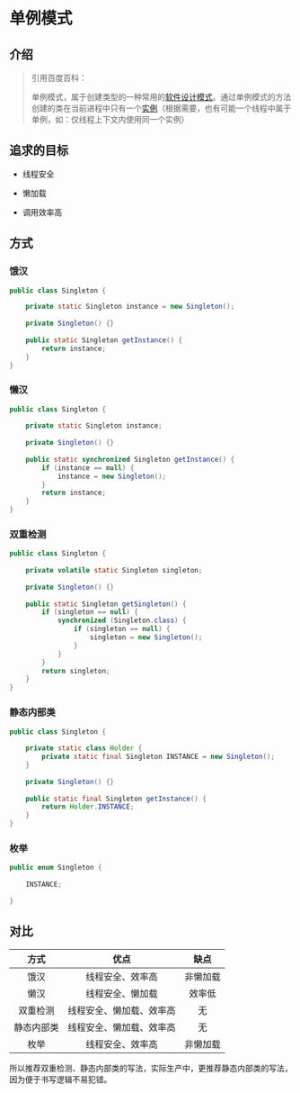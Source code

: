 # 单例模式

## 介绍

> 引用百度百科：
>
> 单例模式，属于创建类型的一种常用的[软件设计模式](https://baike.baidu.com/item/软件设计模式/2117635)。通过单例模式的方法创建的类在当前进程中只有一个[实例](https://baike.baidu.com/item/实例/3794138)（根据需要，也有可能一个线程中属于单例，如：仅线程上下文内使用同一个实例）

## 追求的目标

- 线程安全

- 懒加载

- 调用效率高

## 方式

### 饿汉

```java
public class Singleton {

    private static Singleton instance = new Singleton();
 
    private Singleton() {}
 
    public static Singleton getInstance() {
        return instance;
    }
}
```

### 懒汉

```java
public class Singleton {
 
    private static Singleton instance;
 
    private Singleton() {}
 
    public static synchronized Singleton getInstance() {
        if (instance == null) {
            instance = new Singleton();
        }
        return instance;
    }
}
```

### 双重检测

```java
public class Singleton {
 
    private volatile static Singleton singleton;
 
    private Singleton() {}
 
    public static Singleton getSingleton() {
        if (singleton == null) {
            synchronized (Singleton.class) {
                if (singleton == null) {
                    singleton = new Singleton();
                }
            }
        }
        return singleton;
    }
}
```

### 静态内部类

```java
public class Singleton {
 
    private static class Holder {
        private static final Singleton INSTANCE = new Singleton();
    }
 
    private Singleton() {}
 
    public static final Singleton getInstance() {
        return Holder.INSTANCE;
    }
}	
```

### 枚举

```java
public enum Singleton {
 
    INSTANCE;
 
}	
```

## 对比

|    方式    |           优点           |   缺点   |
| :--------: | :----------------------: | :------: |
|    饿汉    |     线程安全、效率高     | 非懒加载 |
|    懒汉    |     线程安全、懒加载     |  效率低  |
|  双重检测  | 线程安全、懒加载、效率高 |    无    |
| 静态内部类 | 线程安全、懒加载、效率高 |    无    |
|    枚举    |     线程安全、效率高     | 非懒加载 |

所以推荐双重检测、静态内部类的写法，实际生产中，更推荐静态内部类的写法，因为便于书写逻辑不易犯错。
